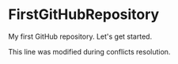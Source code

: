 # FirstGitHubRepository
My first GitHub repository. Let's get started. 

This line was modified during conflicts resolution.
